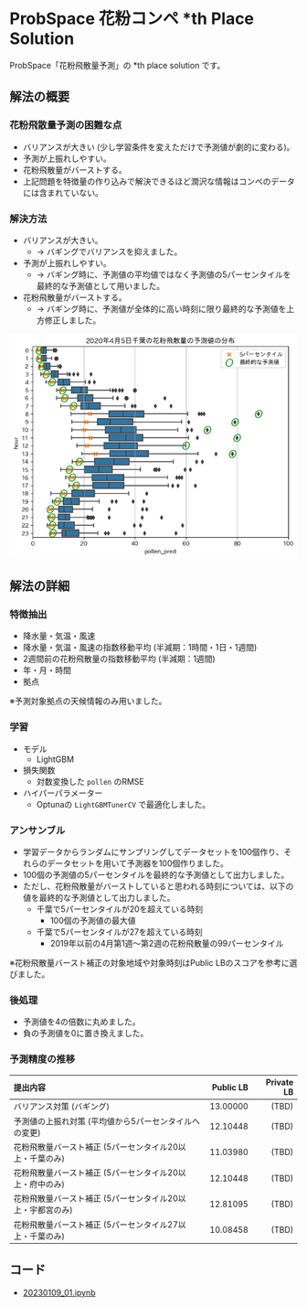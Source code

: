 # ProbSpace 花粉コンペ *th Place Solution

ProbSpace「花粉飛散量予測」の *th place solution です。

## 解法の概要

### 花粉飛散量予測の困難な点

- バリアンスが大きい (少し学習条件を変えただけで予測値が劇的に変わる)。
- 予測が上振れしやすい。
- 花粉飛散量がバーストする。
- 上記問題を特徴量の作り込みで解決できるほど潤沢な情報はコンペのデータには含まれていない。

### 解決方法

- バリアンスが大きい。
  - → バギングでバリアンスを抑えました。
- 予測が上振れしやすい。
  - → バギング時に、予測値の平均値ではなく予測値の5パーセンタイルを最終的な予測値として用いました。
- 花粉飛散量がバーストする。
  - → バギング時に、予測値が全体的に高い時刻に限り最終的な予測値を上方修正しました。

![2020年4月5日千葉の花粉飛散量の予測値の分布](chiba_20200405.png)

## 解法の詳細

### 特徴抽出

- 降水量・気温・風速
- 降水量・気温・風速の指数移動平均 (半減期：1時間・1日・1週間)
- 2週間前の花粉飛散量の指数移動平均 (半減期：1週間)
- 年・月・時間
- 拠点

※予測対象拠点の天候情報のみ用いました。

### 学習

- モデル
  - LightGBM
- 損失関数
  - 対数変換した `pollen` のRMSE
- ハイパーパラメーター
  - Optunaの `LightGBMTunerCV` で最適化しました。

### アンサンブル

- 学習データからランダムにサンプリングしてデータセットを100個作り、それらのデータセットを用いて予測器を100個作りました。
- 100個の予測値の5パーセンタイルを最終的な予測値として出力しました。
- ただし、花粉飛散量がバーストしていると思われる時刻については、以下の値を最終的な予測値として出力しました。
  - 千葉で5パーセンタイルが20を超えている時刻
    - 100個の予測値の最大値
  - 千葉で5パーセンタイルが27を超えている時刻
    - 2019年以前の4月第1週～第2週の花粉飛散量の99パーセンタイル

※花粉飛散量バースト補正の対象地域や対象時刻はPublic LBのスコアを参考に選びました。

### 後処理

- 予測値を4の倍数に丸めました。
- 負の予測値を0に置き換えました。

### 予測精度の推移

|提出内容|Public LB|Private LB|
|:--|--:|--:|
|バリアンス対策 (バギング)|13.00000|(TBD)|
|予測値の上振れ対策 (平均値から5パーセンタイルへの変更)|12.10448|(TBD)|
|花粉飛散量バースト補正 (5パーセンタイル20以上・千葉のみ)|11.03980|(TBD)|
|花粉飛散量バースト補正 (5パーセンタイル20以上・府中のみ)|12.10448|(TBD)|
|花粉飛散量バースト補正 (5パーセンタイル20以上・宇都宮のみ)|12.81095|(TBD)|
|花粉飛散量バースト補正 (5パーセンタイル27以上・千葉のみ)|10.08458|(TBD)|

## コード

- [20230109_01.ipynb](./20230109_01.ipynb)
